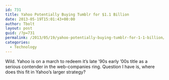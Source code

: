 ```yaml
---
id: 731
title: Yahoo Potentially Buying Tumblr for $1.1 Billion
date: 2013-05-19T15:01:43+00:00
author: Tbolt
layout: post
guid: /?p=731
permalink: /2013/05/19/yahoo-potentially-buying-tumblr-for-1-1-billion/
categories:
  - Technology
---
```

Wild. Yahoo is on a march to redeem it&#8217;s late &#8217;90s early &#8217;00s title as a serious contender in the web-companies ring. Question I have is, where does this fit in Yahoo&#8217;s larger strategy?
